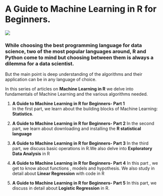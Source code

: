 # A Guide to Machine Learning in R for Beginners.

![](https://github.com/parulnith/A-guide-to-Machine-Learning-in-R/blob/master/Logo.png)

### While choosing the best programming language for data science, two of the most popular languages around, **R** and **Python** come to mind but choosing between them is always a dilemma for a data scientist.
But the main point is deep understanding of the algorithms and their application can be in any language of choice.

In this series of articles on **Machine Learning in R** we delve into fundamentals of Machine Learning and the various algorithms needed.

 1. **A Guide to Machine Learning in R for Beginners- Part 1**  
    In the first part, we learn about the building blocks of Machine Learning: **Statistics**.
          
 2. **A Guide to Machine Learning in R for Beginners- Part 2**
          In the second  part, we learn about downloading and installing the **R statistical language** 
          
 3. **A Guide to Machine Learning in R for Beginners- Part 3**
			 In the third part, we discuss basic operations in R.We also delve into  **Exploratory Data Analysis** in R
			 
 4. **A Guide to Machine Learning in R for Beginners- Part 4**
			 In this part , we get to know about functions , models and hypothesis. We also study in detail about **Linear Regression** with code in R
			 
 5. **A Guide to Machine Learning in R for Beginners- Part 5**
			 In this part, we  discuss in detail about **Logistic Regression** in R.
